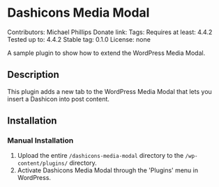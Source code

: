# Dashicons Media Modal
Contributors:      Michael Phillips
Donate link:
Tags:
Requires at least: 4.4.2
Tested up to:      4.4.2
Stable tag:        0.1.0
License:           none

A sample plugin to show how to extend the WordPress Media Modal.

## Description

This plugin adds a new tab to the WordPress Media Modal that lets you insert a Dashicon into post content.

## Installation

### Manual Installation

1. Upload the entire `/dashicons-media-modal` directory to the `/wp-content/plugins/` directory.
2. Activate Dashicons Media Modal through the 'Plugins' menu in WordPress.
